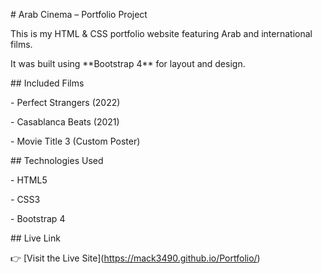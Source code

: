 \# Arab Cinema – Portfolio Project



This is my HTML \& CSS portfolio website featuring Arab and international films.  

It was built using \*\*Bootstrap 4\*\* for layout and design.



\## Included Films

\- Perfect Strangers (2022)

\- Casablanca Beats (2021)

\- Movie Title 3 (Custom Poster)



\## Technologies Used

\- HTML5

\- CSS3

\- Bootstrap 4



\## Live Link

👉 \[Visit the Live Site](https://mack3490.github.io/Portfolio/)



